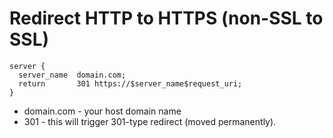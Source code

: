 # Redirect HTTP to HTTPS (non-SSL to SSL)

```nginx
server {
  server_name  domain.com;
  return       301 https://$server_name$request_uri;
}
```

- domain.com - your host domain name
- 301 - this will trigger 301-type redirect (moved permanently).
